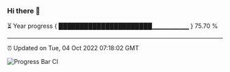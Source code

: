 ### Hi there 👋

⏳ Year progress { ██████████████████████▁▁▁▁▁▁▁▁ } 75.70 %

---

⏰ Updated on Tue, 04 Oct 2022 07:18:02 GMT

![Progress Bar CI](https://github.com/liununu/liununu/workflows/Progress%20Bar%20CI/badge.svg)
